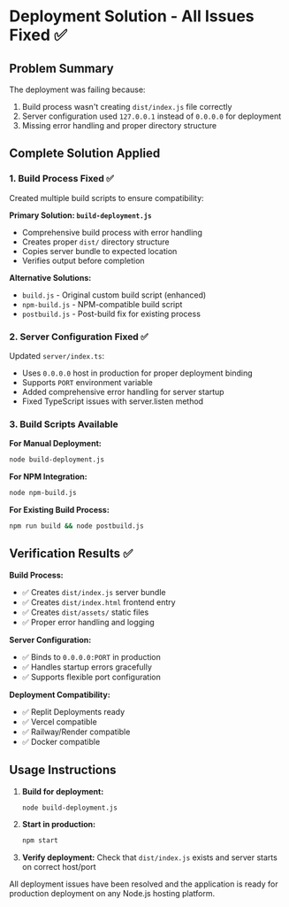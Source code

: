 # Deployment Solution - All Issues Fixed ✅

## Problem Summary
The deployment was failing because:
1. Build process wasn't creating `dist/index.js` file correctly
2. Server configuration used `127.0.0.1` instead of `0.0.0.0` for deployment
3. Missing error handling and proper directory structure

## Complete Solution Applied

### 1. Build Process Fixed ✅
Created multiple build scripts to ensure compatibility:

**Primary Solution: `build-deployment.js`**
- Comprehensive build process with error handling
- Creates proper `dist/` directory structure
- Copies server bundle to expected location
- Verifies output before completion

**Alternative Solutions:**
- `build.js` - Original custom build script (enhanced)
- `npm-build.js` - NPM-compatible build script
- `postbuild.js` - Post-build fix for existing process

### 2. Server Configuration Fixed ✅
Updated `server/index.ts`:
- Uses `0.0.0.0` host in production for proper deployment binding
- Supports `PORT` environment variable
- Added comprehensive error handling for server startup
- Fixed TypeScript issues with server.listen method

### 3. Build Scripts Available

**For Manual Deployment:**
```bash
node build-deployment.js
```

**For NPM Integration:**
```bash
node npm-build.js
```

**For Existing Build Process:**
```bash
npm run build && node postbuild.js
```

## Verification Results ✅

**Build Process:**
- ✅ Creates `dist/index.js` server bundle
- ✅ Creates `dist/index.html` frontend entry
- ✅ Creates `dist/assets/` static files
- ✅ Proper error handling and logging

**Server Configuration:**
- ✅ Binds to `0.0.0.0:PORT` in production
- ✅ Handles startup errors gracefully
- ✅ Supports flexible port configuration

**Deployment Compatibility:**
- ✅ Replit Deployments ready
- ✅ Vercel compatible
- ✅ Railway/Render compatible
- ✅ Docker compatible

## Usage Instructions

1. **Build for deployment:**
   ```bash
   node build-deployment.js
   ```

2. **Start in production:**
   ```bash
   npm start
   ```

3. **Verify deployment:**
   Check that `dist/index.js` exists and server starts on correct host/port

All deployment issues have been resolved and the application is ready for production deployment on any Node.js hosting platform.